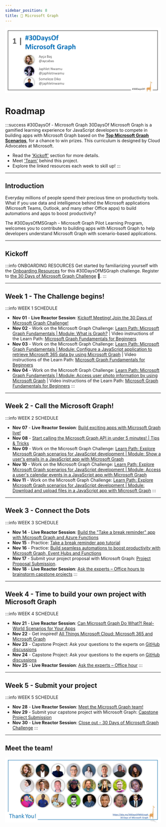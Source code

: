 ```yaml
---
sidebar_position: 8
title: 🦒 Microsoft Graph
---
```


![Banner Placeholder](./../../static/img/banners/microsoft-graph.jpg)

# Roadmap

:::success #30DaysOf - Microsoft Graph
30DaysOf Microsoft Graph is a gamified learning experience for JavaScript developers to compete in building apps with Microsoft Graph based on the [**Top Microsoft Graph Scenarios**](https://aka.ms/30DaysOfMSGraph/Scenarios), for a chance to win prizes. This curriculum is designed by Cloud Advocates at Microsoft.

* Read the ['Kickoff'](#kickoff) section for more details.
* Meet ['Team'](#meet-the-team) behind this project.
* Explore the linked resources each week to skill up!
:::

---

## Introduction 

Everyday millions of people spend their precious time on productivity tools. What if you use data and intelligence behind the Microsoft applications (Microsoft Teams, Outlook, and many other Office apps) to build automations and apps to boost productivity?   

The #30DaysOfMSGraph - Microsoft Graph Pilot Learning Program, welcomes you to contribute to building apps with Microsoft Graph to help developers understand Microsoft Graph with scenario-based applications.

---

## Kickoff

:::info ONBOARDING RESOURCES
Get started by familiarizing yourself with the [Onboarding Resources](https://aka.ms/30DaysOfMSGraph/Onboarding) for this #30DaysOfMSGraph challenge. Register to [the 30 Days of Microsoft Graph Challenge](https://aka.ms/30DaysOfMSGraph/Register) 🚀.
:::

---

## Week 1 - The Challenge begins!

:::info WEEK 1 SCHEDULE
* **Nov 01** - **Live Reactor Session**: [Kickoff Meeting! Join the 30 Days of Microsoft Graph Challenge!](https://aka.ms/30DaysOfMSGraph/Reactor/01) 
* **Nov 02** - Work on the Microsoft Graph Challenge: [Learn Path: Microsoft Graph Fundamentals | Module: What is Graph?](https://docs.microsoft.com/en-us/training/modules/msgraph-intro-overview/) | Video instructions of the Learn Path: [Microsoft Graph Fundamentals for Beginners](https://learn.microsoft.com/en-us/shows/beginners-series-to-microsoft-graph/)
* **Nov 03** - Work on the Microsoft Graph Challenge: [Learn Path: Microsoft Graph Fundamentals | Module: Configure a JavaScript application to retrieve Microsoft 365 data by using Microsoft Graph](https://docs.microsoft.com/en-us/training/modules/msgraph-javascript-app/) | Video instructions of the Learn Path: [Microsoft Graph Fundamentals for Beginners](https://learn.microsoft.com/en-us/shows/beginners-series-to-microsoft-graph/)
* **Nov 04** - Work on the Microsoft Graph Challenge: [Learn Path: Microsoft Graph Fundamentals | Module: Access user photo information by using Microsoft Graph](https://docs.microsoft.com/en-us/training/modules/msgraph-user-photo-information/) | Video instructions of the Learn Path: [Microsoft Graph Fundamentals for Beginners](https://learn.microsoft.com/en-us/shows/beginners-series-to-microsoft-graph/)
:::

---

## Week 2 - Call the Microsoft Graph!

:::info WEEK 2 SCHEDULE
* **Nov 07** - **Live Reactor Session**: [Build exciting apps with Microsoft Graph live!](https://aka.ms/30DaysOfMSGraph/Reactor/02)
* **Nov 08** - [Start calling the Microsoft Graph API in under 5 minutes! | Tips & Tricks](https://www.youtube.com/watch?v=f_3wc4UgqTI)
* **Nov 09** - Work on the Microsoft Graph Challenge: [Learn Path: Explore Microsoft Graph scenarios for JavaScript development | Module: Show a user's emails in a JavaScript app with Microsoft Graph](https://learn.microsoft.com/en-us/training/modules/msgraph-show-user-emails/)
* **Nov 10** - Work on the Microsoft Graph Challenge: [Learn Path: Explore Microsoft Graph scenarios for JavaScript development | Module: Access a user's calendar events in a JavaScript app with Microsoft Graph](https://learn.microsoft.com/en-us/training/modules/msgraph-access-user-events/)
* **Nov 11** - Work on the Microsoft Graph Challenge: [Learn Path: Explore Microsoft Graph scenarios for JavaScript development | Module: Download and upload files in a JavaScript app with Microsoft Graph](https://learn.microsoft.com/en-us/training/modules/msgraph-manage-files/)
:::

---

## Week 3 - Connect the Dots

:::info WEEK 3 SCHEDULE
* **Nov 14** - **Live Reactor Session**: [Build the "Take a break reminder" app with Microsoft Graph and Azure Functions](https://aka.ms/30DaysOfMSGraph/Reactor/03)
* **Nov 15** - Practice: [Take a break reminder app tutorial](https://aka.ms/TakeABreakReminder) 
* **Nov 16** - Practice: [Build seamless automations to boost productivity with Microsoft Graph, Event Hubs and Functions](https://dev.to/azure/build-seamless-automations-to-boost-productivity-with-microsoft-graph-azure-event-hubs-and-functions-1ho8)
* **Nov 17** - Submit your project proposal with Microsoft Graph: [Project Proposal Submission](https://aka.ms/30DaysOfMSGraph/Scenarios).
* **Nov 18** - **Live Reactor Session**: [Ask the experts – Office hours to brainstorm capstone projects](https://aka.ms/30DaysOfMSGraph/Reactor/04)
:::

---

## Week 4 - Time to build your own project with Microsoft Graph

:::info WEEK 4 SCHEDULE
* **Nov 21** - **Live Reactor Session**: [Can Microsoft Graph Do What?! Real-World Scenarios for Your Apps](https://aka.ms/30DaysOfMSGraph/Reactor/05)
* **Nov 22** - Get inspired! [All Things Microsoft Cloud: Microsoft 365 and Microsoft Graph](https://www.youtube.com/watch?v=MXq-M6qRffE)
* **Nov 23** - Capstone Project: Ask your questions to the experts on [GitHub discussions](https://aka.ms/30DaysOfMSGraph/GitHub/Discussions)
* **Nov 24** - Capstone Project: Ask your questions to the experts on [GitHub discussions](https://aka.ms/30DaysOfMSGraph/GitHub/Discussions)
* **Nov 25** - **Live Reactor Session**: [Ask the experts – Office hour](https://aka.ms/30DaysOfMSGraph/Reactor/06)
:::

---

## Week 5 - Submit your project

:::info WEEK 5 SCHEDULE 
* **Nov 28** - **Live Reactor Session**: [Meet the Microsoft Graph team!](https://aka.ms/30DaysOfMSGraph/Reactor/07)
* **Nov 29** - Submit your capstone project with Microsoft Graph: [Capstone Project Submission](https://aka.ms/30DaysOfMSGraph/GitHub/ProjectSubmission)
* **Nov 30** - **Live Reactor Session**: [Close out - 30 Days of Microsoft Graph Challenge](https://aka.ms/30DaysOfMSGraph/Reactor/08) 
:::

---

## Meet the team!

![Banner Placeholder](./../../static/img/banners/microsoft-graph-team.jpg)

